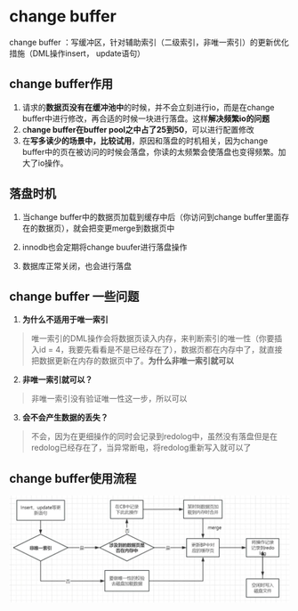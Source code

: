 # change buffer

change buffer ：写缓冲区，针对辅助索引（二级索引，非唯一索引）的更新优化措施（DML操作insert， update语句）

## change buffer作用

1. 请求的**数据页没有在缓冲池中**的时候，并不会立刻进行io，而是在change buffer中进行修改，再合适的时候一块进行落盘。这样**解决频繁io的问题**
2. c**hange buffer在buffer pool之中占了25到50**，可以进行配置修改
3. 在**写多读少的场景中，比较试用**，原因和落盘的时机相关，因为change buffer中的页在被访问的时候会落盘，你读的太频繁会使落盘也变得频繁。加大了io操作。

## 落盘时机

1. 当change buffer中的数据页加载到缓存中后（你访问到change buffer里面存在的数据页），就会把变更merge到数据页中

2. innodb也会定期将change buufer进行落盘操作
3. 数据库正常关闭，也会进行落盘

## change buffer 一些问题

1. **为什么不适用于唯一索引**

> 唯一索引的DML操作会将数据页读入内存，来判断索引的唯一性（你要插入id = 4，我要先看看是不是已经存在了），数据页都在内存中了，就直接把数据更新在内存的数据页中了。**为什么非唯一索引就可以**

2.  **非唯一索引就可以？**

> 非唯一索引没有验证唯一性这一步，所以可以

3. **会不会产生数据的丢失？**

> 不会，因为在更细操作的同时会记录到redolog中，虽然没有落盘但是在redolog已经存在了，当异常断电，将redolog重新写入就可以了

## change buffer使用流程

![image-20240425093148260](./page/image-20240425093148260.png)